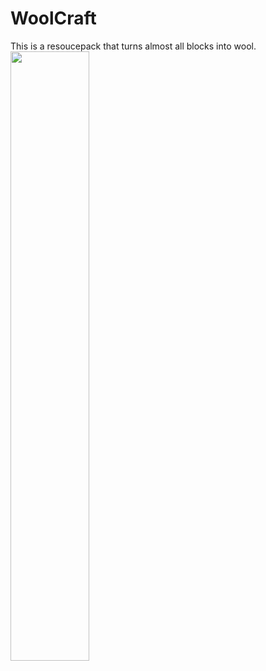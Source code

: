 # WoolCraft
This is a resoucepack that turns almost all blocks into wool.  
<img src="https://cdn.discordapp.com/attachments/772130235738357803/1134345161493725304/sample.png" width="50%" />
